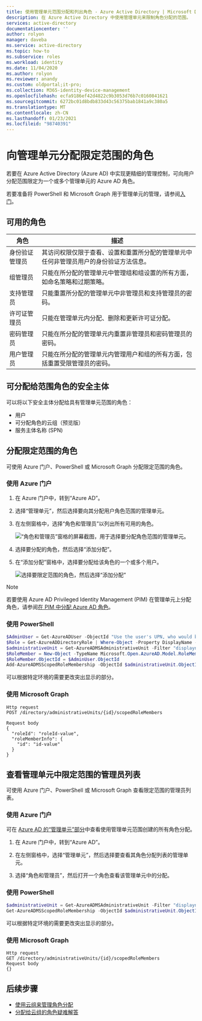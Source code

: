 ```yaml
---
title: 使用管理单元范围分配和列出角色 - Azure Active Directory | Microsoft Docs
description: 在 Azure Active Directory 中使用管理单元来限制角色分配的范围。
services: active-directory
documentationcenter: ''
author: rolyon
manager: daveba
ms.service: active-directory
ms.topic: how-to
ms.subservice: roles
ms.workload: identity
ms.date: 11/04/2020
ms.author: rolyon
ms.reviewer: anandy
ms.custom: oldportal;it-pro;
ms.collection: M365-identity-device-management
ms.openlocfilehash: ecfa9186ef42d4822c9b3053d76b7c0160841621
ms.sourcegitcommit: 6272bc01d8bdb833d43c56375bab1841a9c380a5
ms.translationtype: MT
ms.contentlocale: zh-CN
ms.lasthandoff: 01/23/2021
ms.locfileid: "98740391"
---
```

# <a name="assign-scoped-roles-to-an-administrative-unit"></a>向管理单元分配限定范围的角色

若要在 Azure Active Directory (Azure AD) 中实现更精细的管理控制，可向用户分配范围限定为一个或多个管理单元的 Azure AD 角色。

若要准备将 PowerShell 和 Microsoft Graph 用于管理单元的管理，请参阅[入门](admin-units-manage.md#get-started)。

## <a name="available-roles"></a>可用的角色

角色  |  描述
----- |  -----------
身份验证管理员  |  其访问权限仅限于查看、设置和重置所分配的管理单元中任何非管理员用户的身份验证方法信息。
组管理员  |  只能在所分配的管理单元中管理组和组设置的所有方面，如命名策略和过期策略。
支持管理员  |  只能重置所分配的管理单元中非管理员和支持管理员的密码。
许可证管理员  |  只能在管理单元内分配、删除和更新许可证分配。
密码管理员  |  只能在所分配的管理单元内重置非管理员和密码管理员的密码。
用户管理员  |  只能在所分配的管理单元内管理用户和组的所有方面，包括重置受限管理员的密码。

## <a name="security-principals-that-can-be-assigned-to-a-scoped-role"></a>可分配给范围角色的安全主体

可以将以下安全主体分配给具有管理单元范围的角色：

* 用户
* 可分配角色的云组（预览版）
* 服务主体名称 (SPN)

## <a name="assign-a-scoped-role"></a>分配限定范围的角色

可使用 Azure 门户、PowerShell 或 Microsoft Graph 分配限定范围的角色。

### <a name="use-the-azure-portal"></a>使用 Azure 门户

1. 在 Azure 门户中，转到“Azure AD”。

1. 选择“管理单元”，然后选择要向其分配用户角色范围的管理单元。 

1. 在左侧窗格中，选择“角色和管理员”以列出所有可用的角色。

   ![“角色和管理员”窗格的屏幕截图，用于选择要分配角色范围的管理单元。](./media/admin-units-assign-roles/select-role-to-scope.png)

1. 选择要分配的角色，然后选择“添加分配”。 

1. 在“添加分配”窗格中，选择要分配给该角色的一个或多个用户。

   ![选择要限定范围的角色，然后选择“添加分配”](./media/admin-units-assign-roles/select-add-assignment.png)

> [!Note]
> 若要使用 Azure AD Privileged Identity Management (PIM) 在管理单元上分配角色，请参阅[在 PIM 中分配 Azure AD 角色](../privileged-identity-management/pim-how-to-add-role-to-user.md?tabs=new#assign-a-role-with-restricted-scope)。

### <a name="use-powershell"></a>使用 PowerShell

```powershell
$AdminUser = Get-AzureADUser -ObjectId "Use the user's UPN, who would be an admin on this unit"
$Role = Get-AzureADDirectoryRole | Where-Object -Property DisplayName -EQ -Value "User Account Administrator"
$administrativeUnit = Get-AzureADMSAdministrativeUnit -Filter "displayname eq 'The display name of the unit'"
$RoleMember = New-Object -TypeName Microsoft.Open.AzureAD.Model.RoleMemberInfo
$RoleMember.ObjectId = $AdminUser.ObjectId
Add-AzureADMSScopedRoleMembership -ObjectId $administrativeUnit.ObjectId -RoleObjectId $Role.ObjectId -RoleMemberInfo $RoleMember
```

可以根据特定环境的需要更改突出显示的部分。

### <a name="use-microsoft-graph"></a>使用 Microsoft Graph

```http
Http request
POST /directory/administrativeUnits/{id}/scopedRoleMembers
    
Request body
{
  "roleId": "roleId-value",
  "roleMemberInfo": {
    "id": "id-value"
  }
}
```

## <a name="view-a-list-of-the-scoped-admins-in-an-administrative-unit"></a>查看管理单元中限定范围的管理员列表

可使用 Azure 门户、PowerShell 或 Microsoft Graph 查看限定范围的管理员列表。

### <a name="use-the-azure-portal"></a>使用 Azure 门户

可在 [Azure AD 的“管理单元”部分](https://ms.portal.azure.com/?microsoft_aad_iam_adminunitprivatepreview=true&microsoft_aad_iam_rbacv2=true#blade/Microsoft_AAD_IAM/ActiveDirectoryMenuBlade/AdminUnit)中查看使用管理单元范围创建的所有角色分配。 

1. 在 Azure 门户中，转到“Azure AD”。

1. 在左侧窗格中，选择“管理单元”，然后选择要查看其角色分配列表的管理单元。 

1. 选择“角色和管理员”，然后打开一个角色查看该管理单元中的分配。

### <a name="use-powershell"></a>使用 PowerShell

```powershell
$administrativeUnit = Get-AzureADMSAdministrativeUnit -Filter "displayname eq 'The display name of the unit'"
Get-AzureADMSScopedRoleMembership -ObjectId $administrativeUnit.ObjectId | fl *
```

可以根据特定环境的需要更改突出显示的部分。

### <a name="use-microsoft-graph"></a>使用 Microsoft Graph

```http
Http request
GET /directory/administrativeUnits/{id}/scopedRoleMembers
Request body
{}
```

## <a name="next-steps"></a>后续步骤

- [使用云组来管理角色分配](groups-concept.md)
- [分配给云组的角色疑难解答](groups-faq-troubleshooting.md)
